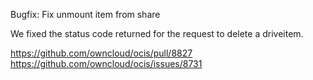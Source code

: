 Bugfix: Fix unmount item from share

We fixed the status code returned for the request to delete a driveitem.

https://github.com/owncloud/ocis/pull/8827
https://github.com/owncloud/ocis/issues/8731
